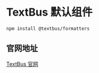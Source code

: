 # TextBus 默认组件

```
npm install @textbus/formatters
```

## 官网地址
[TextBus 官网](https://textbus.tanboui.com)
